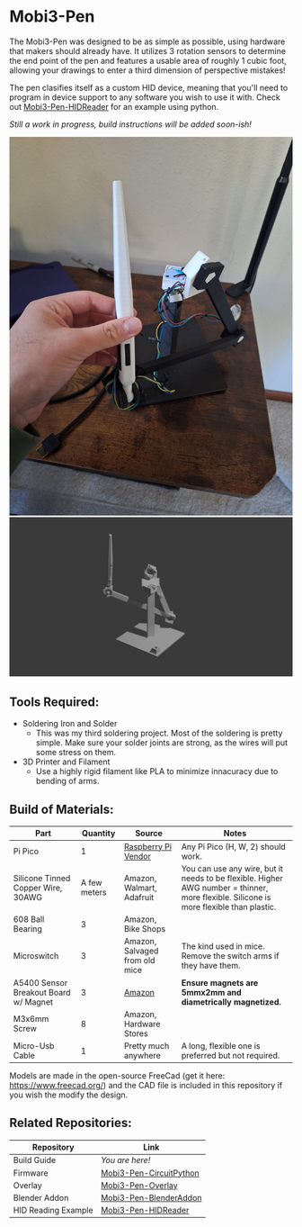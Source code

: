 # Mobi3-Pen
The Mobi3-Pen was designed to be as simple as possible, using hardware that makers should already have. It utilizes 3 rotation sensors to determine the end point of the pen and features a usable area of roughly 1 cubic foot, allowing your drawings to enter a third dimension of perspective mistakes!

The pen clasifies itself as a custom HID device, meaning that you'll need to program in device support to any software you wish to use it with. Check out [Mobi3-Pen-HIDReader](https://github.com/twu425/Mobi3-Pen-HIDReader) for an example using python. 

*Still a work in progress, build instructions will be added soon-ish!*

![alt text](Photo.jpg)
![alt text](Render.png)

## Tools Required:
- Soldering Iron and Solder 
  - This was my third soldering project. Most of the soldering is pretty simple. Make sure your solder joints are strong, as the wires will put some stress on them.
- 3D Printer and Filament 
  - Use a highly rigid filament like PLA to minimize innacuracy due to bending of arms. 

## Build of Materials:
| Part  | Quantity | Source | Notes |
| -------------- | ------------- | -------------- | ------------- |
| Pi Pico | 1 | [Raspberry Pi Vendor](https://www.raspberrypi.com/products/raspberry-pi-pico) | Any Pi Pico (H, W, 2) should work. |
| Silicone Tinned Copper Wire, 30AWG | A few meters | Amazon, Walmart, Adafruit | You can use any wire, but it needs to be flexible. Higher AWG number = thinner, more flexible. Silicone is more flexible than plastic. |
| 608 Ball Bearing | 3 | Amazon, Bike Shops  |  |
| Microswitch | 3 | Amazon, Salvaged from old mice | The kind used in mice. Remove the switch arms if they have them. |
| A5400 Sensor Breakout Board w/ Magnet | 3 | [Amazon](https://a.co/d/0WISSSe) | **Ensure magnets are 5mmx2mm and diametrically magnetized.** |
| M3x6mm Screw | 8 | Amazon, Hardware Stores | |
| Micro-Usb Cable | 1 | Pretty much anywhere| A long, flexible one is preferred but not required. |

Models are made in the open-source FreeCad (get it here: https://www.freecad.org/) and the CAD file is included in this repository if you wish the modify the design.

## Related Repositories:
| Repository     | Link    |
| -------------- | ------------- |
| Build Guide    | *You are here!* |
| Firmware       | [Mobi3-Pen-CircuitPython](https://github.com/twu425/Mobi3-Pen-CircuitPython)  |
| Overlay        | [Mobi3-Pen-Overlay](https://github.com/twu425/Mobi3-Pen-Overlay)  |
| Blender Addon  | [Mobi3-Pen-BlenderAddon](https://github.com/twu425/Mobi3-Pen-BlenderAddon)  |
| HID Reading Example  | [Mobi3-Pen-HIDReader](https://github.com/twu425/Mobi3-Pen-HIDReader)  |

